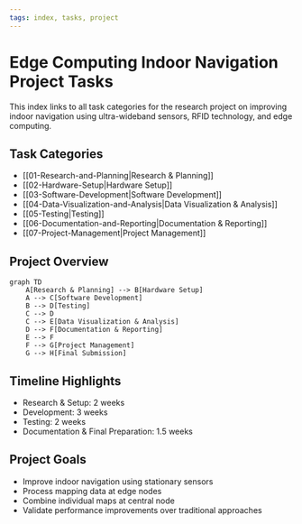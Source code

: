 ```yaml
---
tags: index, tasks, project
---
```


# Edge Computing Indoor Navigation Project Tasks

This index links to all task categories for the research project on improving indoor navigation using ultra-wideband sensors, RFID technology, and edge computing.

## Task Categories

- [[01-Research-and-Planning|Research & Planning]]
- [[02-Hardware-Setup|Hardware Setup]]
- [[03-Software-Development|Software Development]]
- [[04-Data-Visualization-and-Analysis|Data Visualization & Analysis]]
- [[05-Testing|Testing]]
- [[06-Documentation-and-Reporting|Documentation & Reporting]]
- [[07-Project-Management|Project Management]]

## Project Overview

```mermaid
graph TD
    A[Research & Planning] --> B[Hardware Setup]
    A --> C[Software Development]
    B --> D[Testing]
    C --> D
    C --> E[Data Visualization & Analysis]
    D --> F[Documentation & Reporting]
    E --> F
    F --> G[Project Management]
    G --> H[Final Submission]
```

## Timeline Highlights

- Research & Setup: 2 weeks
- Development: 3 weeks
- Testing: 2 weeks
- Documentation & Final Preparation: 1.5 weeks

## Project Goals

- Improve indoor navigation using stationary sensors
- Process mapping data at edge nodes
- Combine individual maps at central node
- Validate performance improvements over traditional approaches
